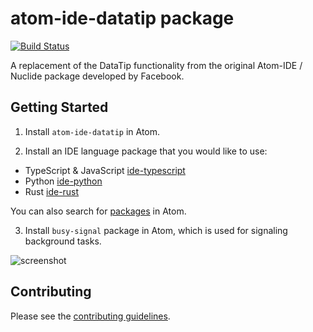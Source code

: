 # atom-ide-datatip package

[![Build Status](https://badgen.net/travis/atom-community/atom-ide-datatip/master)](https://travis-ci.org/atom-community/atom-ide-datatip)

A replacement of the DataTip functionality from the original Atom-IDE / Nuclide package developed by Facebook.

## Getting Started

1. Install `atom-ide-datatip` in Atom.

2. Install an IDE language package that you would like to use:

- TypeScript & JavaScript [ide-typescript](https://atom.io/packages/ide-typescript)
- Python [ide-python](https://atom.io/packages/ide-python)
- Rust [ide-rust](hhttps://atom.io/packages/ide-rust)

You can also search for [packages](https://atom.io/packages/search?q=IDE) in Atom.

3. Install `busy-signal` package in Atom, which is used for signaling background tasks.

![screenshot](https://user-images.githubusercontent.com/16418197/105845878-08fb6a80-5fa1-11eb-94e3-2b0594f497c2.png)

## Contributing

Please see the [contributing guidelines](CONTRIBUTING.md).
